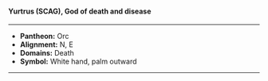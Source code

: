 #### Yurtrus (SCAG), God of death and disease
___

- **Pantheon:** Orc
- **Alignment:** N, E
- **Domains:** Death
- **Symbol:** White hand, palm outward
___
